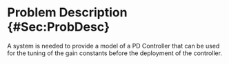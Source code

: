 # Problem Description {#Sec:ProbDesc}

A system is needed to provide a model of a PD Controller that can be used for the tuning of the gain constants before the deployment of the controller.

